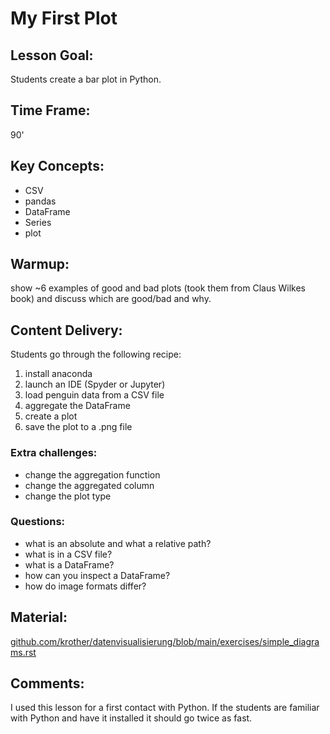 
# My First Plot

## Lesson Goal:

Students create a bar plot in Python.

## Time Frame:

90'

## Key Concepts:

* CSV
* pandas
* DataFrame
* Series
* plot

## Warmup:

show ~6 examples of good and bad plots (took them from Claus Wilkes book)
and discuss which are good/bad and why.

## Content Delivery:

Students go through the following recipe:

1. install anaconda
2. launch an IDE (Spyder or Jupyter)
3. load penguin data from a CSV file
4. aggregate the DataFrame
5. create a plot
6. save the plot to a .png file

### Extra challenges:

- change the aggregation function
- change the aggregated column
- change the plot type

### Questions:

- what is an absolute and what a relative path?
- what is in a CSV file?
- what is a DataFrame?
- how can you inspect a DataFrame?
- how do image formats differ?

## Material:

[github.com/krother/datenvisualisierung/blob/main/exercises/simple_diagrams.rst](https://github.com/krother/datenvisualisierung/blob/main/exercises/simple_diagrams.rst)

## Comments:

I used this lesson for a first contact with Python.
If the students are familiar with Python and have it installed it should go twice as fast.

